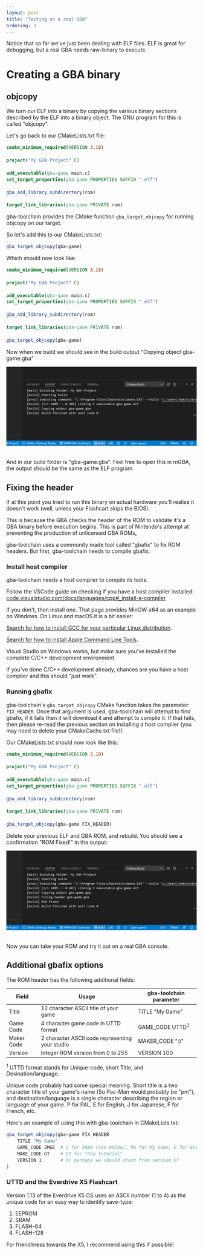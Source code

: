 ```yaml
---
layout: post
title: "Testing on a real GBA"
ordering: 3
---
```


Notice that so far we've just been dealing with ELF files. ELF is great for debugging, but a real GBA needs raw-binary to execute.

# Creating a GBA binary

## objcopy

We turn our ELF into a binary by copying the various binary sections described by the ELF into a binary object. The GNU program for this is called "objcopy".

Let's go back to our CMakeLists.txt file:

```cmake
cmake_minimum_required(VERSION 3.18)

project("My GBA Project" C)

add_executable(gba-game main.c)
set_target_properties(gba-game PROPERTIES SUFFIX ".elf")

gba_add_library_subdirectory(rom)

target_link_libraries(gba-game PRIVATE rom)
```

gba-toolchain provides the CMake function `gba_target_objcopy` for running objcopy on our target.

So let's add this to our CMakeLists.txt:
```cmake
gba_target_objcopy(gba-game)
```

Which should now look like:

```cmake
cmake_minimum_required(VERSION 3.18)

project("My GBA Project" C)

add_executable(gba-game main.c)
set_target_properties(gba-game PROPERTIES SUFFIX ".elf")

gba_add_library_subdirectory(rom)

target_link_libraries(gba-game PRIVATE rom)

gba_target_objcopy(gba-game)
```

Now when we build we should see in the build output "Copying object gba-game.gba"

<img src="assets/vscode-21.png" alt="VSCode showing the build output"/>
&nbsp;

And in our build folder is "gba-game.gba". Feel free to open this in mGBA, the output should be the same as the ELF program.

## Fixing the header

If at this point you tried to run this binary on actual hardware you'll realise it doesn't work (well, unless your Flashcart skips the BIOS).

This is because the GBA checks the header of the ROM to validate it's a GBA binary before execution begins. This is part of Nintendo's attempt at preventing the production of unlicensed GBA ROMs[.](https://en.wikipedia.org/wiki/Sega_v._Accolade)

gba-toolchain uses a community made tool called "gbafix" to fix ROM headers. But first, gba-toolchain needs to compile gbafix.

### Install host compiler

gba-toolchain needs a host compiler to compile its tools.

Follow the VSCode guide on checking if you have a host compiler installed: [code.visualstudio.com/docs/languages/cpp#_install-a-compiler](https://code.visualstudio.com/docs/languages/cpp#_install-a-compiler)

If you don't, then install one. That page provides MinGW-x64 as an example on Windows. On Linux and macOS it is a bit easier:

[Search for how to install GCC for your particular Linux distribution](https://www.google.com/search?q=how+to+install+GCC+on+Linux).

[Search for how to install Apple Command Line Tools](https://www.google.com/search?q=how+to+install+Apple+Command+Line+Tools).

Visual Studio on Windows works, but make sure you've installed the complete C/C++ development environment.

If you've done C/C++ development already, chances are you have a host complier and this should "just work".

### Running gbafix

gba-toolchain's `gba_target_objcopy` CMake function takes the parameter: `FIX_HEADER`. Once that argument is used, gba-toolchain will attempt to find gbafix, if it fails then it will download it and attempt to compile it. If that fails, then please re-read the previous section on installing a host compiler (you may need to delete your CMakeCache.txt file!).

Our CMakeLists.txt should now look like this:

```cmake
cmake_minimum_required(VERSION 3.18)

project("My GBA Project" C)

add_executable(gba-game main.c)
set_target_properties(gba-game PROPERTIES SUFFIX ".elf")

gba_add_library_subdirectory(rom)

target_link_libraries(gba-game PRIVATE rom)

gba_target_objcopy(gba-game FIX_HEADER)
```

Delete your previous ELF and GBA ROM, and rebuild. You should see a confirmation "ROM Fixed!" in the output:

<img src="assets/vscode-22.png" alt="VSCode showing the build output with ROM Fixed! printed"/>
&nbsp;

Now you can take your ROM and try it out on a real GBA console.

## Additional gbafix options

The ROM header has the following additional fields:

|Field|Usage|gba-toolchain parameter|
|-|-|-|
|Title|12 character ASCII title of your game|TITLE "My Game"|
|Game Code|4 character game code in UTTD format|GAME_CODE UTTD<sup>1</sup>|
|Maker Code|2 character ASCII code representing your studio|MAKER_CODE ":)"|
|Version|Integer ROM version from 0 to 255|VERSION 100|

<sup>1</sup> UTTD format stands for Unique-code, short Title, and Desination/language.

Unique code probably had some special meaning. Short title is a two character title of your game's name (So Pac-Man would probably be "pm"), and destination/language is a single character describing the region or language of your game. P for PAL, E for English, J for Japanese, F for French, etc.

Here's an example of using this with gba-toolchain in CMakeLists.txt:

```cmake
gba_target_objcopy(gba-game FIX_HEADER
    TITLE "My Game"
    GAME_CODE 2MGE  # 2 for SRAM (see below), MG for My Game, E for English
    MAKE_CODE GT    # GT for "Gba Tutorial"
    VERSION 1       # Or perhaps we should start from version 0?
)
```

### UTTD and the Everdrive X5 Flashcart

Version 1.13 of the Everdrive X5 OS uses an ASCII number (1 to 4) as the unique code for an easy way to identify save-type:

1. EEPROM
2. SRAM
3. FLASH-64
4. FLASH-128

For friendliness towards the X5, I recommend using this if possible!

